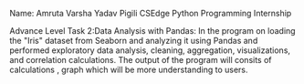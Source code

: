 Name: Amruta Varsha Yadav Pigili
CSEdge Python Programming Internship

Advance Level
Task 2:Data Analysis with Pandas:
In the program on loading the "Iris" dataset from Seaborn and analyzing it using Pandas and performed exploratory data analysis, cleaning, aggregation, visualizations, and correlation calculations. The output of the program will consits of calculations , graph which will be more understanding to users.
